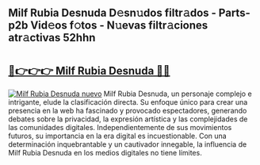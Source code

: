 ## Milf Rubia Desnuda D𝚎sn𝚞dos filtr𝚊dos - Parts-p2b Vid𝚎os f𝚘tos - N𝚞evas filtr𝚊ciones atr𝚊ctivas 52hhn

# <h2><a href="http://mb35x8b.tromn.icu/?c=Milf+Rubia+Desnuda">🔗👉👉👉 Milf Rubia Desnuda 🔗🔗</a></h2>

[![Milf Rubia Desnuda nuevo](https://i.imgur.com/pEAQMta.gif)](http://mb35x8b.tromn.icu/?c=Milf+Rubia+Desnuda)
Milf Rubia Desnuda, un personaje complejo e intrigante, elude la clasificación directa. Su enfoque único para crear una presencia en la web ha fascinado y provocado espectadores, generando debates sobre la privacidad, la expresión artística y las complejidades de las comunidades digitales. Independientemente de sus movimientos futuros, su importancia en la era digital es incuestionable. Con una determinación inquebrantable y un cautivador innegable, la influencia de Milf Rubia Desnuda en los medios digitales no tiene límites.
